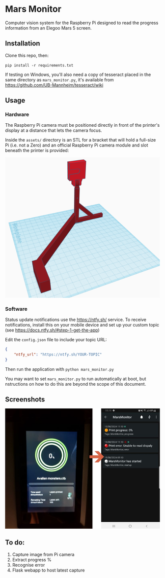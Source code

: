 # Mars Monitor

Computer vision system for the Raspberry Pi designed to read the progress information from an Elegoo Mars 5 screen.

## Installation

Clone this repo, then:

`pip install -r requirements.txt`

If testing on Windows, you'll also need a copy of tesseract placed in the same directory as `mars_monitor.py`, it's available from https://github.com/UB-Mannheim/tesseract/wiki

## Usage

### Hardware

The Raspberry Pi camera must be positioned directly in front of the printer's display at a distance that lets the camera focus.

Inside the `assets/` directory is an STL for a bracket that will hold a full-size Pi (i.e. not a Zero) and an official Raspberry Pi camera module and slot beneath the printer is provided:

![3D model of the bracket described above](https://github.com/PangolinPaw/MarsMonitor/blob/main/assets/bracket_render.png?raw=true)


### Software

Status update notifications use the https://ntfy.sh/ service. To receive notifications, install this on your mobile device and set up your custom topic (see https://docs.ntfy.sh/#step-1-get-the-app)

Edit the `config.json` file to include your topic URL:

```json
{
    "ntfy_url": "https://ntfy.sh/YOUR-TOPIC"
}
```

Then run the application with `python mars_monitor.py`

You may want to set `mars_monitor.py` to run automatically at boot, but nstructions on how to do this are beyond the scope of this document.


## Screenshots

![Photo of the Mars 5 Ultra display alongside the notification generated by Mars Monitor showing the same progress %](https://github.com/PangolinPaw/MarsMonitor/blob/main/assets/notifications.jpg?raw=true)


## To do:

1. Capture image from Pi camera
2. Extract progress %
3. Recognise error
4. Flask webapp to host latest capture

